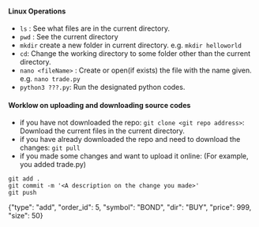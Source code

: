 #### Linux Operations
- `ls` : See what files are in the current directory.
- `pwd` : See the current directory
- `mkdir` create a new folder in current directory. e.g. `mkdir helloworld`
- `cd`: Change the working directory to some folder other than the current directory.
- `nano <fileName>` : Create or open(if exists) the file with the name given. e.g. `nano trade.py`
- `python3 ???.py`: Run the designated python codes. 
#### Worklow on uploading and downloading source codes
- if you have not downloaded the repo: `git clone <git repo address>`: Download the current files in the current directory. 
- if you have already downloaded the repo and need to download the changes: `git pull`
- if you made some changes and want to upload it online: (For example, you added trade.py)
```
git add .
git commit -m '<A description on the change you made>'
git push 
```
{"type": "add", "order_id": 5, "symbol": "BOND", "dir": "BUY", "price": 999, "size": 50}
